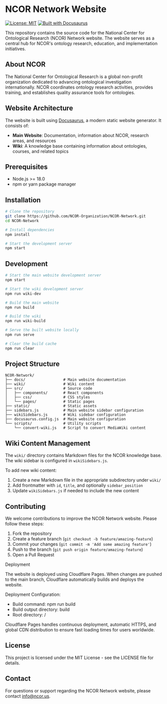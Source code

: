 # NCOR Network Website

[![License: MIT](https://img.shields.io/badge/License-MIT-blue.svg)](https://opensource.org/licenses/MIT)
[![Built with Docusaurus](https://img.shields.io/badge/Built%20with-Docusaurus-teal)](https://docusaurus.io/)

This repository contains the source code for the National Center for Ontological Research (NCOR) Network website. The website serves as a central hub for NCOR's ontology research, education, and implementation initiatives.

## About NCOR

The National Center for Ontological Research is a global non-profit organization dedicated to advancing ontological investigation internationally. NCOR coordinates ontology research activities, provides training, and establishes quality assurance tools for ontologies.

## Website Architecture

The website is built using [Docusaurus](https://docusaurus.io/), a modern static website generator. It consists of:

- **Main Website**: Documentation, information about NCOR, research areas, and resources
- **Wiki**: A knowledge base containing information about ontologies, courses, and related topics

## Prerequisites

- Node.js >= 18.0
- npm or yarn package manager

## Installation

```bash
# Clone the repository
git clone https://github.com/NCOR-Organization/NCOR-Network.git
cd NCOR-Network

# Install dependencies
npm install

# Start the development server
npm start
```

## Development

```bash
# Start the main website development server
npm start

# Start the wiki development server
npm run wiki-dev

# Build the main website
npm run build

# Build the wiki
npm run wiki-build

# Serve the built website locally
npm run serve

# Clear the build cache
npm run clear
```

## Project Structure

```
NCOR-Network/
├── docs/                 # Main website documentation
├── wiki/                 # Wiki content
├── src/                  # Source code
│   ├── components/       # React components
│   ├── css/              # CSS styles
│   └── pages/            # Static pages
├── static/               # Static assets
├── sidebars.js           # Main website sidebar configuration
├── wikiSidebars.js       # Wiki sidebar configuration
├── docusaurus.config.js  # Main website configuration
└── scripts/              # Utility scripts
    └── convert-wiki.js   # Script to convert MediaWiki content
```

## Wiki Content Management

The `wiki/` directory contains Markdown files for the NCOR knowledge base. The wiki sidebar is configured in `wikiSidebars.js`.

To add new wiki content:

1. Create a new Markdown file in the appropriate subdirectory under `wiki/`
2. Add frontmatter with `id`, `title`, and optionally `sidebar_position`
3. Update `wikiSidebars.js` if needed to include the new content

## Contributing

We welcome contributions to improve the NCOR Network website. Please follow these steps:

1. Fork the repository
2. Create a feature branch (`git checkout -b feature/amazing-feature`)
3. Commit your changes (`git commit -m 'Add some amazing feature'`)
4. Push to the branch (`git push origin feature/amazing-feature`)
5. Open a Pull Request

Deployment

The website is deployed using Cloudflare Pages. When changes are pushed to the main branch, Cloudflare automatically builds and deploys the website.

Deployment Configuration:

- Build command: npm run build
- Build output directory: build
- Root directory: /

Cloudflare Pages handles continuous deployment, automatic HTTPS, and global CDN distribution to ensure fast loading times for users worldwide.

## License

This project is licensed under the MIT License - see the LICENSE file for details.

## Contact

For questions or support regarding the NCOR Network website, please contact [info@ncor.us](mailto:info@ncor.us).
